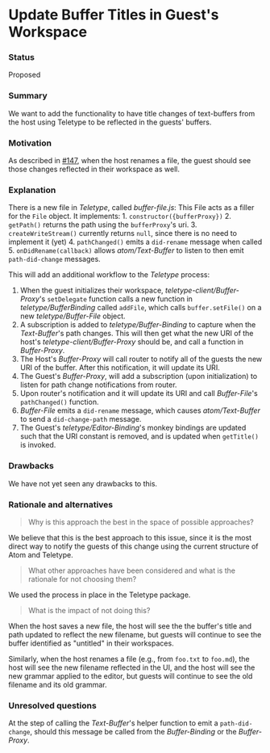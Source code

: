 # Update Buffer Titles in Guest's Workspace

### Status

Proposed

### Summary

We want to add the functionality to have title changes of text-buffers from the host using Teletype to be reflected in the guests' buffers.

### Motivation

As described in [#147](https://github.com/atom/teletype/issues/147), when the host renames a file, the guest should see those changes reflected in their workspace as well.

### Explanation

There is a new file in _Teletype_, called _buffer-file.js_:
  This File acts as a filler for the `File` object. It implements:
    1. `constructor({bufferProxy})`
    2. `getPath()` returns the path using the `bufferProxy`'s uri.
    3. `createWriteStream()` currently returns `null`, since there is no need to implement it (yet)
    4. `pathChanged()` emits a `did-rename` message when called
    5. `onDidRename(callback)` allows _atom/Text-Buffer_ to listen to then emit `path-did-change` messages.

This will add an additional workflow to the _Teletype_ process:

1. When the guest initializes their workspace, _teletype-client/Buffer-Proxy_'s `setDelegate` function calls a new function in _teletype/BufferBinding_ called `addFile`, which calls `buffer.setFile()` on a new _teletype/Buffer-File_ object.
2. A subscription is added to _teletype/Buffer-Binding_ to capture when the _Text-Buffer_'s path changes. This will then get what the new URI of the host's _teletype-client/Buffer-Proxy_ should be, and call a function in _Buffer-Proxy_.
3. The Host's _Buffer-Proxy_ will call router to notify all of the guests the new URI of the buffer. After this notification, it will update its URI.
4. The Guest's _Buffer-Proxy_, will add a subscription (upon initialization) to listen for path change notifications from router.
5. Upon router's notification and it will update its URI and call _Buffer-File_'s `pathChanged()` function.
5. _Buffer-File_ emits a `did-rename` message, which causes _atom/Text-Buffer_ to send a `did-change-path` message.
6. The Guest's _teletype/Editor-Binding_'s monkey bindings are updated such that the URI constant is removed, and is updated when `getTitle()` is invoked.

### Drawbacks

We have not yet seen any drawbacks to this.

### Rationale and alternatives

> Why is this approach the best in the space of possible approaches?

We believe that this is the best approach to this issue, since it is the most direct way to notify the guests of this change using the current structure of Atom and Teletype.

>What other approaches have been considered and what is the rationale for not choosing them?

We used the process in place in the Teletype package.

>What is the impact of not doing this?

When the host saves a new file, the host will see the the buffer's title and path updated to reflect the new filename, but guests will continue to see the buffer identified as "untitled" in their workspaces.

Similarly, when the host renames a file (e.g., from `foo.txt` to `foo.md`), the host will see the new filename reflected in the UI, and the host will see the new grammar applied to the editor, but guests will continue to see the old filename and its old grammar.

### Unresolved questions

At the step of calling the _Text-Buffer_'s helper function to emit a `path-did-change`, should this message be called from the _Buffer-Binding_ or the _Buffer-Proxy_. 

